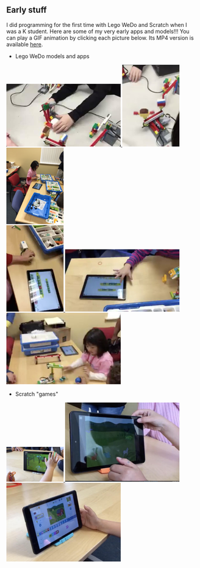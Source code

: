 ## Early stuff

I did programming for the first time with Lego WeDo and Scratch when I was a K student. Here are some of my very early apps and models!!! You can play a GIF animation by clicking each picture below. Its MP4 version is available [here](images/). 

- Lego WeDo models and apps

<a href="images/2016-02-LegoWeDo-1.gif">
<img src="images/2016-02-LegoWeDo-1.jpg" width=300>
</a>
<a href="images/2016-02-LegoWeDo-2.gif">
<img src="images/2016-02-LegoWeDo-2.jpg" width=150>
</a>
<a href="images/2016-03-LegoWeDo-1.gif">
<img src="images/2016-03-LegoWeDo-1.jpg" width=150>
</a>
<br>

<a href="images/2016-03-LegoWeDo-2.gif">
<img src="images/2016-03-LegoWeDo-2.jpg" width=150>
</a>
<a href="images/2016-03-LegoWeDo-3.gif">
<img src="images/2016-03-LegoWeDo-3.jpg" width=300>
</a>
<a href="images/2016-04-LegoWedo.gif">
<img src="images/2016-04-LegoWedo.jpg" width=300>
</a>
<br>

- Scratch "games" 


<a href="images/2016-04-scratch.gif">
<img src="images/2016-04-scratch.jpg" width=150>
</a>
<a href="images/2016-05-scratch.gif">
<img src="images/2016-05-scratch.jpg" width=300>
</a>
<a href="images/2016-06-scratch.gif">
<img src="images/2016-06-scratch.jpg" width=300>
</a>
<br>

